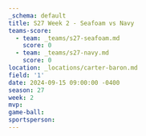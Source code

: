 ```yaml
---
_schema: default
title: S27 Week 2 - Seafoam vs Navy
teams-score:
  - team: _teams/s27-seafoam.md
    score: 0
  - team: _teams/s27-navy.md
    score: 0
location: _locations/carter-baron.md
field: '1'
date: 2024-09-15 09:00:00 -0400
season: 27
week: 2
mvp:
game-ball:
sportsperson:
---
```

